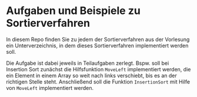 # Aufgaben und Beispiele zu Sortierverfahren

In diesem Repo finden Sie zu jedem der Sortierverfahren aus der Vorlesung ein
Unterverzeichnis, in dem dieses Sortierverfahren implementiert werden soll.

Die Aufgabe ist dabei jeweils in Teilaufgaben zerlegt.
Bspw. soll bei Insertion Sort zunächst die Hilfsfunktion `MoveLeft` implementiert
werden, die ein Element in einem Array so weit nach links verschiebt, bis es
an der richtigen Stelle steht.
Anschließend soll die Funktion `InsertionSort` mit Hilfe von `MoveLeft`
implementiert werden.
